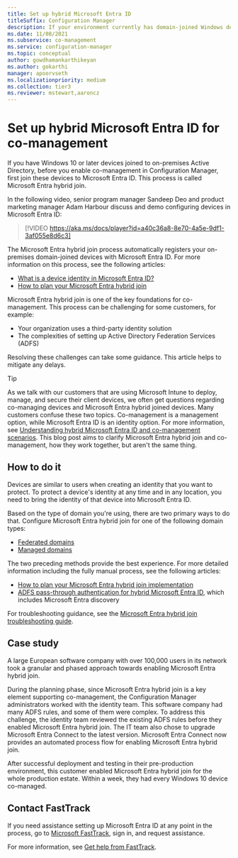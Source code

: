 ```yaml
---
title: Set up hybrid Microsoft Entra ID
titleSuffix: Configuration Manager
description: If your environment currently has domain-joined Windows devices, set up hybrid Microsoft Entra ID before you enable co-management
ms.date: 11/08/2021
ms.subservice: co-management
ms.service: configuration-manager
ms.topic: conceptual
author: gowdhamankarthikeyan
ms.author: gokarthi
manager: apoorvseth
ms.localizationpriority: medium
ms.collection: tier3
ms.reviewer: mstewart,aaroncz 
---
```


# Set up hybrid Microsoft Entra ID for co-management

If you have Windows 10 or later devices joined to on-premises Active Directory, before you enable co-management in Configuration Manager, first join these devices to Microsoft Entra ID. This process is called Microsoft Entra hybrid join.

In the following video, senior program manager Sandeep Deo and product marketing manager Adam Harbour discuss and demo configuring devices in Microsoft Entra ID:

> [!VIDEO https://aka.ms/docs/player?id=a40c36a8-8e70-4a5e-9df1-3af055e8d6c3]

The Microsoft Entra hybrid join process automatically registers your on-premises domain-joined devices with Microsoft Entra ID. For more information on this process, see the following articles:

- [What is a device identity in Microsoft Entra ID?](/azure/active-directory/devices/overview)
- [How to plan your Microsoft Entra hybrid join](/azure/active-directory/devices/hybrid-azuread-join-plan)

Microsoft Entra hybrid join is one of the key foundations for co-management. This process can be challenging for some customers, for example:

- Your organization uses a third-party identity solution
- The complexities of setting up Active Directory Federation Services (ADFS)

Resolving these challenges can take some guidance. This article helps to mitigate any delays.

> [!TIP]
> As we talk with our customers that are using Microsoft Intune to deploy, manage, and secure their client devices, we often get questions regarding co-managing devices and Microsoft Entra hybrid joined devices. Many customers confuse these two topics. Co-management is a management option, while Microsoft Entra ID is an identity option. For more information, see [Understanding hybrid Microsoft Entra ID and co-management scenarios](https://techcommunity.microsoft.com/t5/microsoft-endpoint-manager-blog/understanding-hybrid-azure-ad-join-and-co-management/ba-p/2221201). This blog post aims to clarify Microsoft Entra hybrid join and co-management, how they work together, but aren't the same thing.

## How to do it

Devices are similar to users when creating an identity that you want to protect. To protect a device's identity at any time and in any location, you need to bring the identity of that device into Microsoft Entra ID.

Based on the type of domain you're using, there are two primary ways to do that. Configure Microsoft Entra hybrid join for one of the following domain types:

- [Federated domains](/azure/active-directory/devices/hybrid-azuread-join-federated-domains)
- [Managed domains](/azure/active-directory/devices/hybrid-azuread-join-managed-domains)

The two preceding methods provide the best experience. For more detailed information including the fully manual process, see the following articles:

- [How to plan your Microsoft Entra hybrid join implementation](/azure/active-directory/devices/hybrid-azuread-join-plan)
- [ADFS pass-through authentication for hybrid Microsoft Entra ID](/windows-server/identity/ad-fs/ad-fs-overview), which includes Microsoft Entra discovery

For troubleshooting guidance, see the [Microsoft Entra hybrid join troubleshooting guide](/azure/active-directory/devices/troubleshoot-hybrid-join-windows-current).

## Case study

A large European software company with over 100,000 users in its network took a granular and phased approach towards enabling Microsoft Entra hybrid join.

During the planning phase, since Microsoft Entra hybrid join is a key element supporting co-management, the Configuration Manager administrators worked with the identity team. This software company had many ADFS rules, and some of them were complex. To address this challenge, the identity team reviewed the existing ADFS rules before they enabled Microsoft Entra hybrid join. The IT team also chose to upgrade Microsoft Entra Connect to the latest version. Microsoft Entra Connect now provides an automated process flow for enabling Microsoft Entra hybrid join.

After successful deployment and testing in their pre-production environment, this customer enabled Microsoft Entra hybrid join for the whole production estate. Within a week, they had every Windows 10 device co-managed.

## Contact FastTrack

If you need assistance setting up Microsoft Entra ID at any point in the process, go to [Microsoft FastTrack](https://microsoft.com/fasttrack/), sign in, and request assistance.

For more information, see [Get help from FastTrack](quickstart-fasttrack.md).
